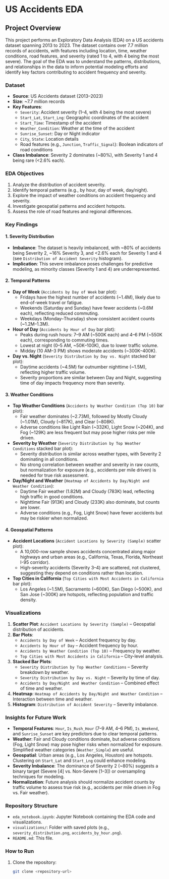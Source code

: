 # US Accidents EDA

## Project Overview
This project performs an Exploratory Data Analysis (EDA) on a US accidents dataset spanning 2013 to 2023. The dataset contains over 7.7 million records of accidents, with features including location, time, weather conditions, road features, and severity (rated 1 to 4, with 4 being the most severe). The goal of the EDA was to understand the patterns, distributions, and relationships in the data to inform potential modeling efforts and identify key factors contributing to accident frequency and severity.

### Dataset
- **Source**: US Accidents dataset (2013–2023)
- **Size**: ~7.7 million records
- **Key Features**:
  - `Severity`: Accident severity (1–4, with 4 being the most severe)
  - `Start_Lat`, `Start_Lng`: Geographic coordinates of the accident
  - `Start_Time`: Timestamp of the accident
  - `Weather_Condition`: Weather at the time of the accident
  - `Sunrise_Sunset`: Day or Night indicator
  - `City`, `State`: Location details
  - Road features (e.g., `Junction`, `Traffic_Signal`): Boolean indicators of road conditions
- **Class Imbalance**: Severity 2 dominates (~80%), with Severity 1 and 4 being rare (<2.6% each).

### EDA Objectives
1. Analyze the distribution of accident severity.
2. Identify temporal patterns (e.g., by hour, day of week, day/night).
3. Explore the impact of weather conditions on accident frequency and severity.
4. Investigate geospatial patterns and accident hotspots.
5. Assess the role of road features and regional differences.

### Key Findings

#### 1. Severity Distribution
- **Imbalance**: The dataset is heavily imbalanced, with ~80% of accidents being Severity 2, ~16% Severity 3, and <2.6% each for Severity 1 and 4 (see `Distribution of Accident Severity` histogram).
- **Implication**: This severe imbalance poses challenges for predictive modeling, as minority classes (Severity 1 and 4) are underrepresented.

#### 2. Temporal Patterns
- **Day of Week** (`Accidents by Day of Week` bar plot):
  - Fridays have the highest number of accidents (~1.4M), likely due to end-of-week travel or fatigue.
  - Weekends (Saturday and Sunday) have fewer accidents (~0.6M each), reflecting reduced commuting.
  - Weekdays (Monday–Thursday) show consistent accident counts (~1.2M–1.3M).
- **Hour of Day** (`Accidents by Hour of Day` bar plot):
  - Peaks during rush hours: 7–9 AM (~500K each) and 4–6 PM (~550K each), corresponding to commuting times.
  - Lowest at night (0–5 AM, ~50K–100K), due to lower traffic volume.
  - Midday (10 AM–3 PM) shows moderate accidents (~300K–400K).
- **Day vs. Night** (`Severity Distribution by Day vs. Night` stacked bar plot):
  - Daytime accidents (~4.5M) far outnumber nighttime (~1.5M), reflecting higher traffic volume.
  - Severity proportions are similar between Day and Night, suggesting time of day impacts frequency more than severity.

#### 3. Weather Conditions
- **Top Weather Conditions** (`Accidents by Weather Condition (Top 10)` bar plot):
  - Fair weather dominates (~2.73M), followed by Mostly Cloudy (~1.01M), Cloudy (~817K), and Clear (~808K).
  - Adverse conditions like Light Rain (~332K), Light Snow (~204K), and Fog (~129K) are less frequent but may pose higher risks per mile driven.
- **Severity by Weather** (`Severity Distribution by Top Weather Conditions` stacked bar plot):
  - Severity distribution is similar across weather types, with Severity 2 dominating in all conditions.
  - No strong correlation between weather and severity in raw counts, but normalization for exposure (e.g., accidents per mile driven) is needed for true risk assessment.
- **Day/Night and Weather** (`Heatmap of Accidents by Day/Night and Weather Condition`):
  - Daytime Fair weather (1.82M) and Cloudy (783K) lead, reflecting high traffic in good conditions.
  - Nighttime Fair (913K) and Cloudy (233K) also dominate, but counts are lower.
  - Adverse conditions (e.g., Fog, Light Snow) have fewer accidents but may be riskier when normalized.

#### 4. Geospatial Patterns
- **Accident Locations** (`Accident Locations by Severity (Sample)` scatter plot):
  - A 10,000-row sample shows accidents concentrated along major highways and urban areas (e.g., California, Texas, Florida, Northeast I-95 corridor).
  - High-severity accidents (Severity 3–4) are scattered, not clustered, suggesting they depend on conditions rather than location.
- **Top Cities in California** (`Top Cities with Most Accidents in California` bar plot):
  - Los Angeles (~1.5M), Sacramento (~600K), San Diego (~500K), and San Jose (~300K) are hotspots, reflecting population and traffic density.

### Visualizations
1. **Scatter Plot**: `Accident Locations by Severity (Sample)` – Geospatial distribution of accidents.
2. **Bar Plots**:
   - `Accidents by Day of Week` – Accident frequency by day.
   - `Accidents by Hour of Day` – Accident frequency by hour.
   - `Accidents by Weather Condition (Top 10)` – Frequency by weather.
   - `Top Cities with Most Accidents in California` – City-level analysis.
3. **Stacked Bar Plots**:
   - `Severity Distribution by Top Weather Conditions` – Severity breakdown by weather.
   - `Severity Distribution by Day vs. Night` – Severity by time of day.
   - `Accidents by Day/Night and Weather Condition` – Combined effect of time and weather.
4. **Heatmap**: `Heatmap of Accidents by Day/Night and Weather Condition` – Interaction between time and weather.
5. **Histogram**: `Distribution of Accident Severity` – Severity imbalance.

### Insights for Future Work
- **Temporal Features**: `Hour`, `Is_Rush_Hour` (7–9 AM, 4–6 PM), `Is_Weekend`, and `Sunrise_Sunset` are key predictors due to clear temporal patterns.
- **Weather**: Fair and Cloudy conditions dominate, but adverse conditions (Fog, Light Snow) may pose higher risks when normalized for exposure. Simplified weather categories (`Weather_Simple`) are useful.
- **Geospatial**: Urban areas (e.g., Los Angeles, Houston) are hotspots. Clustering on `Start_Lat` and `Start_Lng` could enhance modeling.
- **Severity Imbalance**: The dominance of Severity 2 (~80%) suggests a binary target (Severe [4] vs. Non-Severe [1–3]) or oversampling techniques for modeling.
- **Normalization**: Future analysis should normalize accident counts by traffic volume to assess true risk (e.g., accidents per mile driven in Fog vs. Fair weather).

### Repository Structure
- `eda_notebook.ipynb`: Jupyter Notebook containing the EDA code and visualizations.
- `visualizations/`: Folder with saved plots (e.g., `severity_distribution.png`, `accidents_by_hour.png`).
- `README.md`: This file.

### How to Run
1. Clone the repository:
   ```bash
   git clone <repository-url>
